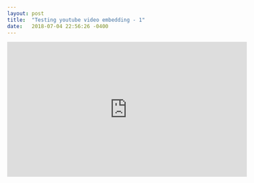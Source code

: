 ```yaml
---
layout: post
title:  "Testing youtube video embedding - 1"
date:   2018-07-04 22:56:26 -0400
---
```

<!-- 16:9 aspect ratio -->
<div class="embed-responsive embed-responsive-16by9">
<iframe width="560" height="315" src="https://www.youtube.com/embed/oAr9H1g4U2s" frameborder="0" allow="autoplay; encrypted-media" allowfullscreen></iframe>
</div>